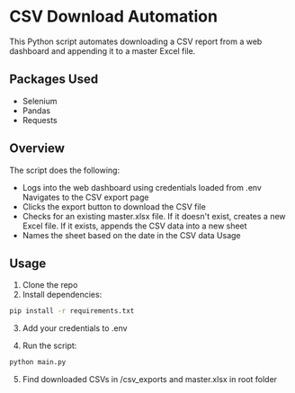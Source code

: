 # CSV Download Automation

This Python script automates downloading a CSV report from a web dashboard and appending it to a master Excel file.

## Packages Used

- Selenium
- Pandas
- Requests

## Overview

The script does the following:

- Logs into the web dashboard using credentials loaded from .env
  Navigates to the CSV export page
- Clicks the export button to download the CSV file
- Checks for an existing master.xlsx file. If it doesn't exist, creates a new Excel file. If it exists, appends the CSV data into a new sheet
- Names the sheet based on the date in the CSV data Usage

## Usage

1. Clone the repo
2. Install dependencies:

```bash
pip install -r requirements.txt
```

3. Add your credentials to .env

4. Run the script:

```bash
python main.py
```

5. Find downloaded CSVs in /csv_exports and master.xlsx in root folder

## Customization

- Update the login and CSV URL in main.py
- Adjust the download directory, Excel filename, etc.

## Purpose

Automating the CSV download process allows updated data to be captured on a schedule into a central Excel dashboard for reporting and analysis.

This saves manual time of downloading the files and combining them each period.
